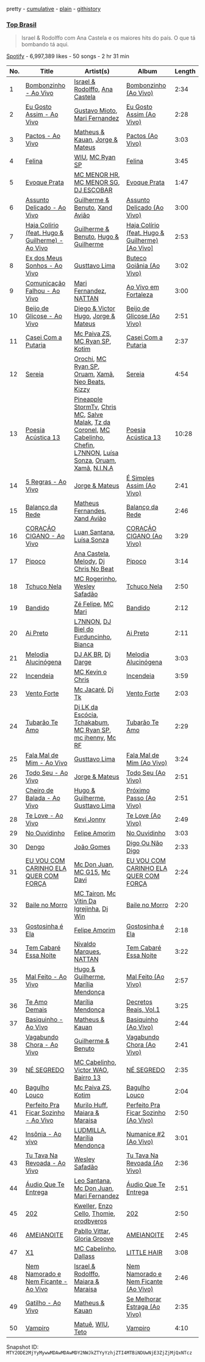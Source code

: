 pretty - [cumulative](/playlists/cumulative/37i9dQZF1DX0FOF1IUWK1W.md) - [plain](/playlists/plain/37i9dQZF1DX0FOF1IUWK1W) - [githistory](https://github.githistory.xyz/mackorone/spotify-playlist-archive/blob/main/playlists/plain/37i9dQZF1DX0FOF1IUWK1W)

### [Top Brasil](https://open.spotify.com/playlist/37i9dQZF1DX0FOF1IUWK1W)

> Israel & Rodolffo com Ana Castela e os maiores hits do país\. O que tá bombando tá aqui.

[Spotify](https://open.spotify.com/user/spotify) - 6,997,389 likes - 50 songs - 2 hr 31 min

| No. | Title | Artist(s) | Album | Length |
|---|---|---|---|---|
| 1 | [Bombonzinho \- Ao Vivo](https://open.spotify.com/track/4o6v3Oooyt7HF20idztRD4) | [Israel & Rodolffo](https://open.spotify.com/artist/41QLxRXlc2NwfJZkHGHKid), [Ana Castela](https://open.spotify.com/artist/2CKOmarVWvWqkNWUatHCex) | [Bombonzinho \(Ao Vivo\)](https://open.spotify.com/album/2VXbLDxcWq4K4gsAEtLbBs) | 2:34 |
| 2 | [Eu Gosto Assim \- Ao Vivo](https://open.spotify.com/track/4ASA1PZyWGbuc4d9N8OAcF) | [Gustavo Mioto](https://open.spotify.com/artist/1X6ORK7IekgmyjV6IFPszP), [Mari Fernandez](https://open.spotify.com/artist/0BHm7qbh3ENxvXzkQAG7MP) | [Eu Gosto Assim \(Ao Vivo\)](https://open.spotify.com/album/704T1TAZMGGokh8HyNaMbO) | 2:28 |
| 3 | [Pactos \- Ao Vivo](https://open.spotify.com/track/2M4kQD87lKnAS9vFlb4Bez) | [Matheus & Kauan](https://open.spotify.com/artist/2Z0lRIqr997lIUiPtrpKCr), [Jorge & Mateus](https://open.spotify.com/artist/1elUiq4X7pxej6FRlrEzjM) | [Pactos \(Ao Vivo\)](https://open.spotify.com/album/0I7xW9b6gDavthLOX9aphS) | 3:03 |
| 4 | [Felina](https://open.spotify.com/track/2orGm2E68ODFYOURjaES62) | [WIU](https://open.spotify.com/artist/3MrDVzg7ZXaYMyQmbDInr7), [MC Ryan SP](https://open.spotify.com/artist/75i9GaW2MJUgt4BkdUnuUY) | [Felina](https://open.spotify.com/album/28BuR3X6PDJ6rJ5QapLYgn) | 3:45 |
| 5 | [Evoque Prata](https://open.spotify.com/track/1597vvneWf0zoQrg2D8yH6) | [MC MENOR HR](https://open.spotify.com/artist/33yjk1kQbu7otNngO5pQb8), [MC MENOR SG](https://open.spotify.com/artist/3hXocXy7cs7SZ1JLZUgKBp), [DJ ESCOBAR](https://open.spotify.com/artist/65tpb4BwAnD3HOUs8MC6TB) | [Evoque Prata](https://open.spotify.com/album/7cZr5DfcAIy3bSd6Ce84zE) | 1:47 |
| 6 | [Assunto Delicado \- Ao Vivo](https://open.spotify.com/track/3yHXEidSu4gYVRqKoI653O) | [Guilherme & Benuto](https://open.spotify.com/artist/6m6e7D2TnV0aYMllFFwMxu), [Xand Avião](https://open.spotify.com/artist/43DRDu6nLSeIedZ7T1A616) | [Assunto Delicado \(Ao Vivo\)](https://open.spotify.com/album/7fMbYVUDAIWPuKcyehDYlT) | 3:00 |
| 7 | [Haja Colírio \(feat\. Hugo & Guilherme\) \- Ao Vivo](https://open.spotify.com/track/1ELsaYdj2NlxLvkx9g24xZ) | [Guilherme & Benuto](https://open.spotify.com/artist/6m6e7D2TnV0aYMllFFwMxu), [Hugo & Guilherme](https://open.spotify.com/artist/1LIuN7ov1IBQDdLsU83ojl) | [Haja Colírio \(feat\. Hugo & Guilherme\) \[Ao Vivo\]](https://open.spotify.com/album/0pmNWSBnKRJOKnmpTaatCU) | 2:53 |
| 8 | [Ex dos Meus Sonhos \- Ao Vivo](https://open.spotify.com/track/7LUZT12r4xmwR1Kh8TJgjv) | [Gusttavo Lima](https://open.spotify.com/artist/7MiDcPa6UiV3In7lIM71IN) | [Buteco Goiânia \(Ao Vivo\)](https://open.spotify.com/album/00jkZlcpl1OU9kZbgLqBMT) | 3:02 |
| 9 | [Comunicação Falhou \- Ao Vivo](https://open.spotify.com/track/7bhvRvE56NHBvedx0EeALS) | [Mari Fernandez](https://open.spotify.com/artist/0BHm7qbh3ENxvXzkQAG7MP), [NATTAN](https://open.spotify.com/artist/1SXhEXzOTF7YeuQX59m7pT) | [Ao Vivo em Fortaleza](https://open.spotify.com/album/3M5e9wnEYLRGlavA36KwAr) | 3:00 |
| 10 | [Beijo de Glicose \- Ao Vivo](https://open.spotify.com/track/6gyhp7IcNhTYzwlk8utsgP) | [Diego & Victor Hugo](https://open.spotify.com/artist/3k68C6mNMJL6OaAdWeW2ZF), [Jorge & Mateus](https://open.spotify.com/artist/1elUiq4X7pxej6FRlrEzjM) | [Beijo de Glicose \(Ao Vivo\)](https://open.spotify.com/album/6Y3F7RFN8cOh7ewKiyn2rC) | 2:51 |
| 11 | [Casei Com a Putaria](https://open.spotify.com/track/1OZ4uv7OAP24Ix6j3vojLt) | [Mc Paiva ZS](https://open.spotify.com/artist/0gHj4MPwwcZ8Zl9CY0hqT5), [MC Ryan SP](https://open.spotify.com/artist/75i9GaW2MJUgt4BkdUnuUY), [Kotim](https://open.spotify.com/artist/210Sy1oGhvPu929TKoSVcN) | [Casei Com a Putaria](https://open.spotify.com/album/4cLbAcr21lNTq9oTGGTvQi) | 2:37 |
| 12 | [Sereia](https://open.spotify.com/track/77UrDaIQq6JZIJWeLgJaRf) | [Orochi](https://open.spotify.com/artist/3rfM2cGqF6DB0kUyytMkXx), [MC Ryan SP](https://open.spotify.com/artist/75i9GaW2MJUgt4BkdUnuUY), [Oruam](https://open.spotify.com/artist/4yGgbQJMq9orWypwqtdzYT), [Xamã](https://open.spotify.com/artist/5YwzDz4RJfTiMHS4tdR5Lf), [Neo Beats](https://open.spotify.com/artist/6PERJZF7wohA034PAxDK0b), [Kizzy](https://open.spotify.com/artist/2NMYOlZHIEsSq7pp5jBjic) | [Sereia](https://open.spotify.com/album/56nuoKYRrbcBq73wUuSEyI) | 4:54 |
| 13 | [Poesia Acústica 13](https://open.spotify.com/track/7qoIhutxU269Zqo9PG5IOj) | [Pineapple StormTv](https://open.spotify.com/artist/09U6hmCerKcIJrixubiBjm), [Chris MC](https://open.spotify.com/artist/0obu7Om4zu9ahul5DI4JtY), [Salve Malak](https://open.spotify.com/artist/7zxFc10N9BP2lg73b8cwZ0), [Tz da Coronel](https://open.spotify.com/artist/3lIU3RoZiHen1QXAQ3KQ9e), [MC Cabelinho](https://open.spotify.com/artist/1WQBwwssN6r8DSjUlkyUGW), [Chefin](https://open.spotify.com/artist/68PYmgkbRP1qZnEWOry7sB), [L7NNON](https://open.spotify.com/artist/0JjPiLQNgAFaEkwoy56B1C), [Luísa Sonza](https://open.spotify.com/artist/4PzYKhC14sTJNEr0dzoo0d), [Oruam](https://open.spotify.com/artist/4yGgbQJMq9orWypwqtdzYT), [Xamã](https://open.spotify.com/artist/5YwzDz4RJfTiMHS4tdR5Lf), [N.I.N.A](https://open.spotify.com/artist/32NfHH4nSmu97Z4RQjPyET) | [Poesia Acústica 13](https://open.spotify.com/album/1tJQLPkG5qc9BXqklDInry) | 10:28 |
| 14 | [5 Regras \- Ao Vivo](https://open.spotify.com/track/3gCWngngUs1uojw33vrE8K) | [Jorge & Mateus](https://open.spotify.com/artist/1elUiq4X7pxej6FRlrEzjM) | [É Simples Assim \(Ao Vivo\)](https://open.spotify.com/album/3KOePCX9vdj3OrAC2ruEFk) | 2:41 |
| 15 | [Balanço da Rede](https://open.spotify.com/track/2qmG7dokbGpDGD0T5wORWt) | [Matheus Fernandes](https://open.spotify.com/artist/37mqXU98U5GmH5ZDtlHM1c), [Xand Avião](https://open.spotify.com/artist/43DRDu6nLSeIedZ7T1A616) | [Balanço da Rede](https://open.spotify.com/album/0ITV6sO1zJtWItTc31i2bP) | 2:46 |
| 16 | [CORAÇÃO CIGANO \- Ao Vivo](https://open.spotify.com/track/1LF8IUjHfiXEbTOjpxMULN) | [Luan Santana](https://open.spotify.com/artist/3qvcCP2J0fWi0m0uQDUf6r), [Luísa Sonza](https://open.spotify.com/artist/4PzYKhC14sTJNEr0dzoo0d) | [CORAÇÃO CIGANO \(Ao Vivo\)](https://open.spotify.com/album/70fOdx8p8kWMOIZzBY3dGj) | 3:29 |
| 17 | [Pipoco](https://open.spotify.com/track/7AwVSKaQxpidrtYBerkHKk) | [Ana Castela](https://open.spotify.com/artist/2CKOmarVWvWqkNWUatHCex), [Melody](https://open.spotify.com/artist/7ySZCEP4HFGckYYPK5rqFI), [Dj Chris No Beat](https://open.spotify.com/artist/0vdcZzmneH0nK9CYFHQBjk) | [Pipoco](https://open.spotify.com/album/00C8jeBlMsEwhksDe34e6E) | 3:14 |
| 18 | [Tchuco Nela](https://open.spotify.com/track/3ShKPhFkexrwl7WoyTtNND) | [MC Rogerinho](https://open.spotify.com/artist/5JbQpbeFaKfuZVFzKwaawP), [Wesley Safadão](https://open.spotify.com/artist/1AL2GKpmRrKXkYIcASuRFa) | [Tchuco Nela](https://open.spotify.com/album/15MbkLbjzgrQchBQwybR5L) | 2:50 |
| 19 | [Bandido](https://open.spotify.com/track/5PZAbR6JHYYV9xp5gv0XES) | [Zé Felipe](https://open.spotify.com/artist/7cmuxPnXRJxwuYDHfbD8Eu), [MC Mari](https://open.spotify.com/artist/2AdUWxNm17kkGZiPGuorth) | [Bandido](https://open.spotify.com/album/05f4GTA4Okt2L7VEiLWns9) | 2:12 |
| 20 | [Ai Preto](https://open.spotify.com/track/5vC8UAOHeG95ehRzZChniB) | [L7NNON](https://open.spotify.com/artist/0JjPiLQNgAFaEkwoy56B1C), [DJ Biel do Furduncinho](https://open.spotify.com/artist/6Us5Zsn5MAHBk7SHBUsG5X), [Bianca](https://open.spotify.com/artist/7Jb6GR4PIxHSkDJK8MWuVg) | [Ai Preto](https://open.spotify.com/album/5Sfg1gKAk7zW9BK91HkKhQ) | 2:11 |
| 21 | [Melodia Alucinógena](https://open.spotify.com/track/4x5q5T5mhE1xvoCVXY6qrN) | [DJ AK BR](https://open.spotify.com/artist/3JOwYU8Yv0wCe18FFanLEK), [Dj Darge](https://open.spotify.com/artist/4SKWDIWfEZbyMI8gzeeoXO) | [Melodia Alucinógena](https://open.spotify.com/album/1VFqnSA3BZQTxuW0EF5OYs) | 3:03 |
| 22 | [Incendeia](https://open.spotify.com/track/4m1mqQuy34Nzh0480VR364) | [MC Kevin o Chris](https://open.spotify.com/artist/2UMj7NCbuqy1yUZmiSYGjJ) | [Incendeia](https://open.spotify.com/album/6ljtMl412BhgFRHmfxrXYm) | 3:59 |
| 23 | [Vento Forte](https://open.spotify.com/track/5PSkF3QpVMlAx8U5Inxj39) | [Mc Jacaré](https://open.spotify.com/artist/6qrqAYlS6lUj2BVXax7SZW), [Dj Tk](https://open.spotify.com/artist/0mfeoleda752Uj4JbEZDIN) | [Vento Forte](https://open.spotify.com/album/6eqgOX2XCH1I0LdJIMtMtT) | 2:03 |
| 24 | [Tubarão Te Amo](https://open.spotify.com/track/4UldILPVpnZO69ffK4B9aA) | [Dj LK da Escócia](https://open.spotify.com/artist/6WIjKbyqeO9MkfNMFJsF50), [Tchakabum](https://open.spotify.com/artist/7iJl63aJyNd8C6NZlMv6kp), [MC Ryan SP](https://open.spotify.com/artist/75i9GaW2MJUgt4BkdUnuUY), [mc jhenny](https://open.spotify.com/artist/6Ka3TKKRqhWwbmuxjhrmo6), [Mc RF](https://open.spotify.com/artist/7rnLNmWx3ibYo5uQcghVgQ) | [Tubarão Te Amo](https://open.spotify.com/album/78FttDdgy6bH90nSjINf2E) | 2:29 |
| 25 | [Fala Mal de Mim \- Ao Vivo](https://open.spotify.com/track/6gEOM9IEBzvTdbwNrSkBdC) | [Gusttavo Lima](https://open.spotify.com/artist/7MiDcPa6UiV3In7lIM71IN) | [Fala Mal de Mim \(Ao Vivo\)](https://open.spotify.com/album/5cCDnN0XpXRSfYCd7vUAAB) | 3:24 |
| 26 | [Todo Seu \- Ao Vivo](https://open.spotify.com/track/546dFmvwFGBY7MJOkV5ctq) | [Jorge & Mateus](https://open.spotify.com/artist/1elUiq4X7pxej6FRlrEzjM) | [Todo Seu \(Ao Vivo\)](https://open.spotify.com/album/6tcIk5cJCa6xNtRUuTTBVB) | 2:51 |
| 27 | [Cheiro de Balada \- Ao Vivo](https://open.spotify.com/track/2ykYxd8UGHOsdjP3Z5jSHh) | [Hugo & Guilherme](https://open.spotify.com/artist/1LIuN7ov1IBQDdLsU83ojl), [Gusttavo Lima](https://open.spotify.com/artist/7MiDcPa6UiV3In7lIM71IN) | [Próximo Passo \(Ao Vivo\)](https://open.spotify.com/album/2aeDFXeS2WvKqIfXQyKRGa) | 2:51 |
| 28 | [Te Love \- Ao Vivo](https://open.spotify.com/track/6TnCI16uLWhyQCrHva9VWj) | [Kevi Jonny](https://open.spotify.com/artist/3PVg0vaMUNTOu7C2GmYfSg) | [Te Love \(Ao Vivo\)](https://open.spotify.com/album/0CbwVnmNGzzjFxnkuFLQTX) | 2:49 |
| 29 | [No Ouvidinho](https://open.spotify.com/track/4QWumyD2uwiePBBha9XBHI) | [Felipe Amorim](https://open.spotify.com/artist/3CIIaeZuFYrAD6PRVyuO4U) | [No Ouvidinho](https://open.spotify.com/album/4Ljc7jLwnwltjgugXbGOoq) | 3:03 |
| 30 | [Dengo](https://open.spotify.com/track/6Ulh9GPYz6JKdv04qc3q2U) | [João Gomes](https://open.spotify.com/artist/4JNo6Q5KdcRf1vtSX9mB0S) | [Digo Ou Não Digo](https://open.spotify.com/album/4DnjLKTRmVUCiVoQpFKV7O) | 2:33 |
| 31 | [EU VOU COM CARINHO ELA QUER COM FORÇA](https://open.spotify.com/track/7qD2vjd3btuOgwpQPEY7ci) | [Mc Don Juan](https://open.spotify.com/artist/7Lmrb6KcIzfkmgbtokjsAL), [MC G15](https://open.spotify.com/artist/3Nipsl6GVwwGyeAk0J29C6), [Mc Davi](https://open.spotify.com/artist/1cYhx7ZOhYoVmnDPb9KMwo) | [EU VOU COM CARINHO ELA QUER COM FORÇA](https://open.spotify.com/album/4PNdseKOViclyZdCEzTmfv) | 2:24 |
| 32 | [Baile no Morro](https://open.spotify.com/track/0i4UV3HjjvsUuV3BajEXoD) | [MC Tairon](https://open.spotify.com/artist/7ujbuq6hAjLSf7cGr6au0b), [Mc Vitin Da Igrejinha](https://open.spotify.com/artist/6junQmlAntqTBJPTYCq25a), [Dj Win](https://open.spotify.com/artist/04NtfTeul9H9B41tPvF3MG) | [Baile no Morro](https://open.spotify.com/album/0zk4s7xBJ8M2VoT0TTd230) | 2:20 |
| 33 | [Gostosinha é Ela](https://open.spotify.com/track/0XyPPyGes0omXppV5YE8gy) | [Felipe Amorim](https://open.spotify.com/artist/3CIIaeZuFYrAD6PRVyuO4U) | [Gostosinha é Ela](https://open.spotify.com/album/4mh9PwttztTnpvYlPFCPRZ) | 2:18 |
| 34 | [Tem Cabaré Essa Noite](https://open.spotify.com/track/25rz3D4oroFC0GXm3xFXnG) | [Nivaldo Marques](https://open.spotify.com/artist/38KlCsh4vAknywZfVbJuvH), [NATTAN](https://open.spotify.com/artist/1SXhEXzOTF7YeuQX59m7pT) | [Tem Cabaré Essa Noite](https://open.spotify.com/album/3TZPyR5hOBzLOO6iBuhfL2) | 3:22 |
| 35 | [Mal Feito \- Ao Vivo](https://open.spotify.com/track/5719MEdRQcH4c3phXqX7WN) | [Hugo & Guilherme](https://open.spotify.com/artist/1LIuN7ov1IBQDdLsU83ojl), [Marília Mendonça](https://open.spotify.com/artist/1yR65psqiazQpeM79CcGh8) | [Mal Feito \(Ao Vivo\)](https://open.spotify.com/album/6wM2qL8ddXGiEMPy44Wt8I) | 2:57 |
| 36 | [Te Amo Demais](https://open.spotify.com/track/4xxeEWGQNFQ6qehlnev5LS) | [Marília Mendonça](https://open.spotify.com/artist/1yR65psqiazQpeM79CcGh8) | [Decretos Reais, Vol.1](https://open.spotify.com/album/24aslPrdihuSQ59jrB2eBB) | 3:25 |
| 37 | [Basiquinho \- Ao Vivo](https://open.spotify.com/track/2HMbGPbGiqGaHXzFkQAmZI) | [Matheus & Kauan](https://open.spotify.com/artist/2Z0lRIqr997lIUiPtrpKCr) | [Basiquinho \(Ao Vivo\)](https://open.spotify.com/album/66K770CKTCoFFTRTiZGEwJ) | 2:44 |
| 38 | [Vagabundo Chora \- Ao Vivo](https://open.spotify.com/track/2ebFBmle5uXcdbrCAOvPcZ) | [Guilherme & Benuto](https://open.spotify.com/artist/6m6e7D2TnV0aYMllFFwMxu) | [Vagabundo Chora \(Ao Vivo\)](https://open.spotify.com/album/1plYdPJYejQQpBvlebGdnk) | 2:41 |
| 39 | [NÉ SEGREDO](https://open.spotify.com/track/4pjznsLeoyimnxGlVpmyJI) | [MC Cabelinho](https://open.spotify.com/artist/1WQBwwssN6r8DSjUlkyUGW), [Victor WAO](https://open.spotify.com/artist/1ew4rMO5r0Oon1R9xZxo8Q), [Bairro 13](https://open.spotify.com/artist/2ippo8G3HMB1qEEJvkj8PT) | [NÉ SEGREDO](https://open.spotify.com/album/0RrjNaFfi2X1qVLPSLXTwT) | 2:35 |
| 40 | [Bagulho Louco](https://open.spotify.com/track/04vzhKfl5HtPEgrdZJCZ7L) | [Mc Paiva ZS](https://open.spotify.com/artist/0gHj4MPwwcZ8Zl9CY0hqT5), [Kotim](https://open.spotify.com/artist/210Sy1oGhvPu929TKoSVcN) | [Bagulho Louco](https://open.spotify.com/album/7vmDYV51NrlXuzdyyQYDen) | 2:04 |
| 41 | [Perfeito Pra Ficar Sozinho \- Ao Vivo](https://open.spotify.com/track/4cxQWmXmmbFoWvV8qipQTe) | [Murilo Huff](https://open.spotify.com/artist/3hq7WoPJsrRP0KMSLhUgRz), [Maiara & Maraisa](https://open.spotify.com/artist/59jlthNnbmim5l9tmNA7se) | [Perfeito Pra Ficar Sozinho \(Ao Vivo\)](https://open.spotify.com/album/0hSTkDethURIn0Bqp009ja) | 2:50 |
| 42 | [Insônia \- Ao vivo](https://open.spotify.com/track/3EM71GPnUGJ75uDhkH77pq) | [LUDMILLA](https://open.spotify.com/artist/3CDoRporvSjdzTrm99a3gi), [Marília Mendonça](https://open.spotify.com/artist/1yR65psqiazQpeM79CcGh8) | [Numanice \#2 \(Ao Vivo\)](https://open.spotify.com/album/1sikBy4Cu6l99M6Sd6mDdu) | 3:01 |
| 43 | [Tu Tava Na Revoada \- Ao Vivo](https://open.spotify.com/track/5etfNcFAD9M8uibXpYMxfQ) | [Wesley Safadão](https://open.spotify.com/artist/1AL2GKpmRrKXkYIcASuRFa) | [Tu Tava Na Revoada \(Ao Vivo\)](https://open.spotify.com/album/6KiQVCd1SfxKtrJ4yF9wH4) | 2:36 |
| 44 | [Áudio Que Te Entrega](https://open.spotify.com/track/5dFxhpYLOton7aawKsDeiS) | [Leo Santana](https://open.spotify.com/artist/7KVJCU4z5L4EUHILL8aMxR), [Mc Don Juan](https://open.spotify.com/artist/7Lmrb6KcIzfkmgbtokjsAL), [Mari Fernandez](https://open.spotify.com/artist/0BHm7qbh3ENxvXzkQAG7MP) | [Áudio Que Te Entrega](https://open.spotify.com/album/4yhSlQahoY9D7qpa6Iibt5) | 2:51 |
| 45 | [202](https://open.spotify.com/track/3imzmQM2DPPVBLMiBBexRL) | [Kweller](https://open.spotify.com/artist/4W4NkfM4A1sX2S2bfYlV07), [Enzo Cello](https://open.spotify.com/artist/5d6V3NZSeR7XZmEkf8inaU), [Thomie](https://open.spotify.com/artist/5UkeFCuymumzsQizZ1xzsW), [prodbyeros](https://open.spotify.com/artist/2VykmpwjNmZuVWKiKnqonz) | [202](https://open.spotify.com/album/5F5QjUVSgXHrXj7xbhSRW6) | 2:50 |
| 46 | [AMEIANOITE](https://open.spotify.com/track/6RaolvdZThLHWf0ROWRvW8) | [Pabllo Vittar](https://open.spotify.com/artist/6tzRZ39aZlNqlUzQlkuhDV), [Gloria Groove](https://open.spotify.com/artist/7rXMvXRnWHaSwnVvPeUUfw) | [AMEIANOITE](https://open.spotify.com/album/2DMrlO0tm4eE4ZEE1JZulX) | 2:45 |
| 47 | [X1](https://open.spotify.com/track/0dcHD9QhnWRA41zoLnC83X) | [MC Cabelinho](https://open.spotify.com/artist/1WQBwwssN6r8DSjUlkyUGW), [Dallass](https://open.spotify.com/artist/4LAFtDzlQM89xov636hMVv) | [LITTLE HAIR](https://open.spotify.com/album/1KAZ4CtfGW7JgVvh6lq30V) | 3:08 |
| 48 | [Nem Namorado e Nem Ficante \- Ao Vivo](https://open.spotify.com/track/5djAifHOVqTUDP61DCx8ti) | [Israel & Rodolffo](https://open.spotify.com/artist/41QLxRXlc2NwfJZkHGHKid), [Maiara & Maraisa](https://open.spotify.com/artist/59jlthNnbmim5l9tmNA7se) | [Nem Namorado e Nem Ficante \(Ao Vivo\)](https://open.spotify.com/album/715RY4qPqtYvtoYKaRCFpZ) | 2:46 |
| 49 | [Gatilho \- Ao Vivo](https://open.spotify.com/track/42nZBOwXNdO24Ml032bLBS) | [Matheus & Kauan](https://open.spotify.com/artist/2Z0lRIqr997lIUiPtrpKCr) | [Se Melhorar Estraga \(Ao Vivo\)](https://open.spotify.com/album/5oITwDGkkWE8RxG8LQ6AV6) | 2:35 |
| 50 | [Vampiro](https://open.spotify.com/track/6bTdZ7xfKp3NqqADJ8HLyj) | [Matuê](https://open.spotify.com/artist/5nP8x4uEFjAAmDzwOEc9b8), [WIU](https://open.spotify.com/artist/3MrDVzg7ZXaYMyQmbDInr7), [Teto](https://open.spotify.com/artist/68YeXpLt3jB7JHQS5ZjMGo) | [Vampiro](https://open.spotify.com/album/2Czm8l03F67WEzX8MDruyy) | 4:10 |

Snapshot ID: `MTY2ODE2MjYyMywwMDAwMDAwMDY2NWJkZTYyYzhjZTI4MTBiNDUwNjE3ZjZjMjQxNTcz`
